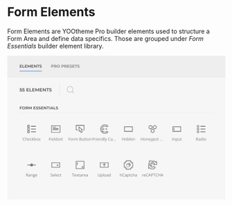 # Form Elements

Form Elements are YOOtheme Pro builder elements used to structure a Form Area and define data specifics. Those are grouped under _Form Essentials_ builder element library.

![Form Fields](./assets/form-fields.webp)

<!--@include: ./_partials/element-button.md-->
<!--@include: ./_partials/element-input.md-->
<!--@include: ./_partials/element-textarea.md-->
<!--@include: ./_partials/element-range.md-->
<!--@include: ./_partials/element-select.md-->
<!--@include: ./_partials/element-checkbox.md-->
<!--@include: ./_partials/element-radio.md-->
<!--@include: ./_partials/element-upload.md-->
<!--@include: ./_partials/element-hidden.md-->
<!--@include: ./_partials/element-fieldset.md-->
